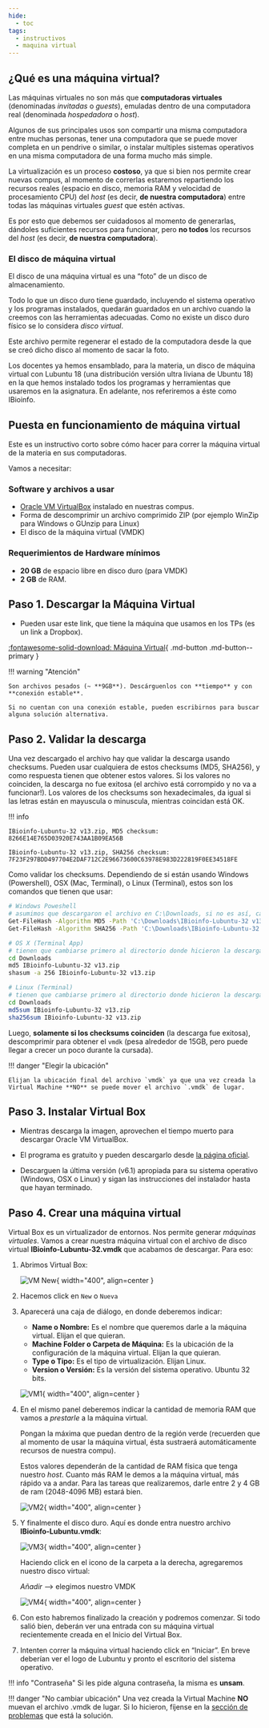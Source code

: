 ```yaml
---
hide:
  - toc
tags:
  - instructivos
  - maquina virtual
---
```


## ¿Qué es una máquina virtual?

Las máquinas virtuales no son más que **computadoras virtuales** (denominadas *invitadas* o *guests*), emuladas dentro de una computadora real (denominada *hospedadora* o *host*).

Algunos de sus principales usos son compartir una misma computadora entre muchas personas, tener una computadora que se puede mover completa en un pendrive o similar, o instalar multiples sistemas operativos en una misma computadora de una forma mucho más simple.

La virtualización es un proceso **costoso**, ya que si bien nos permite crear nuevas compus, al momento de correrlas estaremos repartiendo los recursos reales (espacio en disco, memoria RAM y velocidad de procesamiento CPU) del *host* (es decir, **de nuestra computadora**) entre todas las máquinas virtuales *guest* que estén activas.

Es por esto que debemos ser cuidadosos al momento de generarlas, dándoles suficientes recursos para funcionar, pero **no todos** los recursos del *host* (es decir, **de nuestra computadora**).

### El disco de máquina virtual

El disco de una máquina virtual es una “foto” de un disco de almacenamiento.

Todo lo que un disco duro tiene guardado, incluyendo el sistema operativo y los programas instalados, quedarán guardados en un archivo cuando la creemos con las herramientas adecuadas. Como no existe un disco duro físico se lo considera *disco virtual*.

Este archivo permite regenerar el estado de la computadora desde la que se creó dicho disco al momento de sacar la foto.

Los docentes ya hemos ensamblado, para la materia, un disco de máquina virtual con Lubuntu 18 (una distribución versión ultra liviana de Ubuntu 18) en la que hemos instalado todos los programas y herramientas que usaremos en la asignatura. En adelante, nos referiremos a éste como IBioinfo.

## Puesta en funcionamiento de máquina virtual

Este es un instructivo corto sobre cómo hacer para correr la máquina virtual de la materia en sus computadoras.

Vamos a necesitar:

### Software y archivos a usar
* [Oracle VM VirtualBox](https://www.virtualbox.org/) instalado en nuestras compus.
* Forma de descomprimir un archivo comprimido ZIP (por ejemplo WinZip para Windows o GUnzip para Linux)
* El disco de la máquina virtual (VMDK)

### Requerimientos de Hardware mínimos
* **20 GB** de espacio libre en disco duro (para VMDK)
* **2 GB** de RAM. 

<!--

## Antes de arrancar veamos algunas definiciones 

### ¿Qué es un sistema operativo?

Un sistema operativo es una pieza de *software* que nos permite realizar funciones básicas, como copiar/pegar/mover/generar archivos, y sobre el cual se construyen otros softwares. Muchos sistemas operativos también proveen una interfaz gráfica que permite al usuario hacer tareas sin línea de comando (yay!). 

Hay un montón de sistemas operativos, pero los más comunes son:

* Windows: Probablemente el que ustedes tienen en su compu)
* OSX: El que tienen las mac
* Linux: El que vamos a usar en la materia
-->


## Paso 1. Descargar la Máquina Virtual

* Pueden usar este link, que tiene la máquina que usamos en los TPs (es un link a Dropbox).

[:fontawesome-solid-download: Máquina Virtual](https://www.dropbox.com/s/2187nlnjc03g8ki/IBioinfo-Lubuntu-32%20v1.3.zip?dl=0){ .md-button .md-button--primary }

!!! warning "Atención"

    Son archivos pesados (~ **9GB**). Descárguenlos con **tiempo** y con **conexión estable**.
    
    Si no cuentan con una conexión estable, pueden escribirnos para buscar alguna solución alternativa.


## Paso 2. Validar la descarga

Una vez descargado el archivo hay que validar la descarga usando checksums. Pueden usar cualquiera de estos checksums (MD5, SHA256), y como respuesta tienen que obtener estos valores. Si los valores no coinciden, la descarga no fue exitosa (el archivo está corrompido y no va a funcionar!). Los valores de los checksums son hexadecimales, da igual si las letras están en mayuscula o minuscula, mientras coincidan está OK. 

!!! info

    IBioinfo-Lubuntu-32 v13.zip, MD5 checksum: 8266E14E765D03920E743AA1B09EA56B

    IBioinfo-Lubuntu-32 v13.zip, SHA256 checksum: 7F23F297BDD497704E2DAF712C2E96673600C63978E983D222819F0EE34518FE


Como validar los checksums. Dependiendo de si están usando Windows (Powershell), OSX (Mac, Terminal), o Linux (Terminal), estos son los comandos que tienen que usar: 

``` bash
# Windows Poweshell 
# asumimos que descargaron el archivo en C:\Downloads, si no es así, cambien el Path!
Get-FileHash -Algorithm MD5 -Path 'C:\Downloads\IBioinfo-Lubuntu-32 v13.zip'
Get-FileHash -Algorithm SHA256 -Path 'C:\Downloads\IBioinfo-Lubuntu-32 v13.zip'
```

``` bash
# OS X (Terminal App) 
# tienen que cambiarse primero al directorio donde hicieron la descarga, por ej Downloads
cd Downloads
md5 IBioinfo-Lubuntu-32 v13.zip
shasum -a 256 IBioinfo-Lubuntu-32 v13.zip
```

``` bash
# Linux (Terminal) 
# tienen que cambiarse primero al directorio donde hicieron la descarga, por ej Downloads
cd Downloads
md5sum IBioinfo-Lubuntu-32 v13.zip
sha256sum IBioinfo-Lubuntu-32 v13.zip
```

Luego, **solamente si los checksums coinciden** (la descarga fue exitosa), descomprimir para obtener el `vmdk` (pesa alrededor de 15GB, pero puede llegar a crecer un poco durante la cursada).

!!! danger "Elegir la ubicación"
    
    Elijan la ubicación final del archivo `vmdk` ya que una vez creada la Virtual Machine **NO** se puede mover el archivo `.vmdk` de lugar.


## Paso 3. Instalar Virtual Box

* Mientras descarga la imagen, aprovechen el tiempo muerto para descargar Oracle VM VirtualBox.

* El programa es gratuito y pueden descargarlo desde [la página oficial](https://www.virtualbox.org/).

* Descarguen la última versión (v6.1) apropiada para su sistema operativo (Windows, OSX o Linux) y sigan las instrucciones del instalador hasta que hayan terminado.


## Paso 4. Crear una máquina virtual
Virtual Box es un virtualizador de entornos. Nos permite generar *máquinas virtuales*. Vamos a crear nuestra máquina virtual con el archivo de disco virtual **IBioinfo-Lubuntu-32.vmdk** que acabamos de descargar. Para eso:

1. Abrimos Virtual Box:

    ![VM New](./img/vm00.png){ width="400", align=center }

2. Hacemos click en `New` o `Nueva`

3. Aparecerá una caja de diálogo, en donde deberemos indicar:

    * **Name o Nombre:** Es el nombre que queremos darle a la máquina virtual. Elijan el que quieran.
    * **Machine Folder o Carpeta de Máquina:** Es la ubicación de la configuración de la máquina virtual. Elijan la que quieran.
    * **Type o Tipo:** Es el tipo de virtualización. Elijan Linux.
    * **Version o Versión:** Es la versión del sistema operativo. Ubuntu 32 bits.

    ![VM1](./img/vm01.png){ width="400", align=center }

4. En el mismo panel deberemos indicar la cantidad de memoria RAM que vamos a *prestarle* a la máquina virtual.

    Pongan la máxima que puedan dentro de la región verde (recuerden que al momento de usar la máquina virtual, ésta sustraerá automáticamente recursos de nuestra compu). 

    Estos valores dependerán de la cantidad de RAM física que tenga nuestro *host*. Cuanto más RAM le demos a la máquina virtual, más rápido va a andar. Para las tareas que realizaremos, darle entre 2 y 4 GB de ram (2048-4096 MB) estará bien.

    ![VM2](./img/vm02.png){ width="400", align=center }

5. Y finalmente el disco duro. Aquí es donde entra nuestro archivo **IBioinfo-Lubuntu.vmdk**:

    ![VM3](./img/vm03.png){ width="400", align=center }
   
    Haciendo click en el icono de la carpeta a la derecha, agregaremos nuestro disco virtual:
    
    *Añadir* --> elegimos nuestro VMDK

    ![VM4](./img/vm04.png){ width="400", align=center }

6. Con esto habremos finalizado la creación y podremos comenzar. Si todo salió bien, deberán ver una entrada con su máquina virtual recientemente creada en el Inicio del Virtual Box.

7. Intenten correr la máquina virtual haciendo click en “Iniciar”. En breve deberían ver el logo de Lubuntu y pronto el escritorio del sistema operativo. 

!!! info "Contraseña"
    Si les pide alguna contraseña, la misma es **unsam**.

!!! danger "No cambiar ubicación"
    Una vez creada la Virtual Machine **NO** muevan el archivo .vmdk de lugar. Si lo hicieron, fíjense en la [sección de problemas](/2022_introduccion_bioinformatica/instructivos/problemasVM/) que está la solución.
